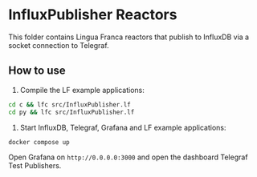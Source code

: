 # InfluxPublisher Reactors

This folder contains Lingua Franca reactors that publish to InfluxDB via a socket connection to Telegraf.

## How to use

1. Compile the LF example applications:

```bash
cd c && lfc src/InfluxPublisher.lf
cd py && lfc src/InfluxPublisher.lf
```

1. Start InfluxDB, Telegraf, Grafana and LF example applications:

```bash
docker compose up
```

Open Grafana on `http://0.0.0.0:3000` and open the dashboard Telegraf Test Publishers.

